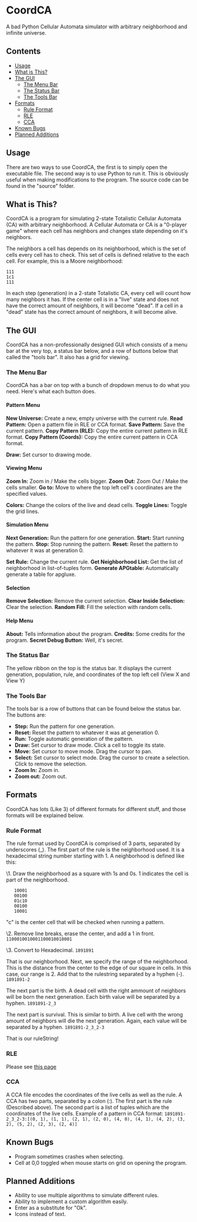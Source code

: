 # CoordCA
A bad Python Cellular Automata simulator with arbitrary neighborhood and infinite universe.

## Contents
* [Usage](#usage)
* [What is This?](#what-is-this)
* [The GUI](#the-gui)
	- [The Menu Bar](#the-menu-bar)
	- [The Status Bar](#the-status-bar)
	- [The Tools Bar](#the-tools-bar)
* [Formats](#formats)
	- [Rule Format](#rule-format)
	- [RLE](#rle)
	- [CCA](#cca)
* [Known Bugs](#known-bugs)
* [Planned Additions](#planned-additions)

## Usage
There are two ways to use CoordCA, the first is to simply open the executable file.
The second way is to use Python to run it. This is obviously useful when making modifications to the program. The source code can be found in the "source" folder.

## What is This?
CoordCA is a program for simulating 2-state Totalistic Cellular Automata (CA) with arbitrary neighborhood.
A Cellular Automata or CA is a "0-player game" where each cell has neighbors and changes state depending
on it's neighbors.

The neighbors a cell has depends on its neighborhood, which is the set of cells every cell has to check.
This set of cells is defined relative to the each cell. For example, this is a Moore neighborhood:
```
111
1c1
111
```
In each step (generation) in a 2-state Totalistic CA, every cell will count how many neighbors it has. 
If the center cell is in a "live" state and does not have the correct amount of neighbors, 
it will become "dead". If a cell in a "dead" state has the correct amount of neighbors, it will become alive.

## The GUI
CoordCA has a non-professionally designed GUI which consists of a menu bar at the very top, a status bar below,
and a row of buttons below that called the "tools bar". It also has a grid for viewing.

### The Menu Bar
CoordCA has a bar on top with a bunch of dropdown menus to do what you need. Here's what each button does.

#### Pattern Menu
**New Universe:** Create a new, empty universe with the current rule.
**Read Pattern:** Open a pattern file in RLE or CCA format.
**Save Pattern:** Save the current pattern.
**Copy Pattern (RLE):** Copy the entire current pattern in RLE format.
**Copy Pattern (Coords):** Copy the entire current pattern in CCA format.

**Draw:** Set cursor to drawing mode.

#### Viewing Menu
**Zoom In:** Zoom in / Make the cells bigger.
**Zoom Out:** Zoom Out / Make the cells smaller.
**Go to:** Move to where the top left cell's coordinates are the specified values.

**Colors:** Change the colors of the live and dead cells.
**Toggle Lines:** Toggle the grid lines.

#### Simulation Menu
**Next Generation:** Run the pattern for one generation.
**Start:** Start running the pattern.
**Stop:** Stop running the pattern.
**Reset:** Reset the pattern to whatever it was at generation 0.

**Set Rule:** Change the current rule.
**Get Neighborhood List:** Get the list of neighborhood in list-of-tuples form.
**Generate APGtable:** Automatically generate a table for apgluxe.

#### Selection
**Remove Selection:** Remove the current selection.
**Clear Inside Selection:** Clear the selection.
**Random Fill:** Fill the selection with random cells.

#### Help Menu
**About:** Tells information about the program.
**Credits:** Some credits for the program.
**Secret Debug Button:** Well, it's secret.

### The Status Bar
The yellow ribbon on the top is the status bar. 
It displays the current generation, population, rule, and coordinates of the top left cell (View X and View Y)

### The Tools Bar
The tools bar is a row of buttons that can be found below the status bar.
The buttons are:
* **Step:** Run the pattern for one generation.
* **Reset:** Reset the pattern to whatever it was at generation 0.
* **Run:** Toggle automatic generation of the pattern.
* **Draw:** Set cursor to draw mode. Click a cell to toggle its state.
* **Move:** Set cursor to move mode. Drag the cursor to pan.
* **Select:** Set cursor to select mode. Drag the cursor to create a selection. Click to remove the selection.
* **Zoom In:** Zoom in.
* **Zoom out:** Zoom out.

## Formats
CoordCA has lots (Like 3) of different formats for different stuff, and those formats will be explained below.
### Rule Format
The rule format used by CoordCA is comprised of 3 parts, separated by underscores (_).
The first part of the rule is the neighborhood used. It is a hexadecimal string number starting with 1.
A neighborhood is defined like this:

\1. Draw the neighborhood as a square with 1s and 0s.
   1 indicates the cell is part of the neighborhood.
```
   10001
   00100
   01c10
   00100
   10001
```
   "c" is the center cell that will be checked when running a pattern.

\2. Remove line breaks, erase the center, and add a 1 in front.
   ```1100010010001100010010001```
   
\3. Convert to Hexadecimal.
   ```1891891```
   
That is our neighborhood. Next, we specify the range of the neighborhood.
This is the distance from the center to the edge of our square in cells.
In this case, our range is 2. Add that to the rulestring separated by a hyphen (-).
```1891891-2```

The next part is the birth.
A dead cell with the right ammount of neighbors will be born the next generation.
Each birth value will be separated by a hyphen.
```1891891-2_3```

The next part is survival.
This is similar to birth.
A live cell with the wrong amount of neighbors will die the next generation.
Again, each value will be separated by a hyphen.
```1891891-2_3_2-3```

That is our ruleString!

### RLE
Please see [this page](http://www.conwaylife.com/wiki/Rle)

### CCA
A CCA file encodes the coordinates of the live cells as well as the rule.
A CCA has two parts, separated by a colon (:).
The first part is the rule (Described above).
The second part is a list of tuples which are the coordinates of the live cells.
Example of a pattern in CCA format:
```1891891-2_3_2-3:[(0, 1), (1, 1), (2, 1), (2, 0), (4, 0), (4, 1), (4, 2), (3, 2), (5, 2), (2, 3), (2, 4)]```

## Known Bugs
* Program sometimes crashes when selecting.
* Cell at 0,0 toggled when mouse starts on grid on opening the program.

## Planned Additions
* Ability to use multiple algorithms to simulate different rules.
* Ability to implement a custom algorithm easily.
* Enter as a substitute for "Ok".
* Icons instead of text.

